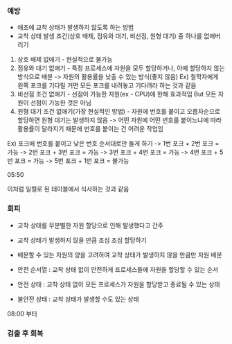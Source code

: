 ### 예방
- 애초에 교착 상태가 발생하지 않도록 하는 방법
- 교착 상태 발생 조건(상호 배제, 점유와 대기, 비선점, 원형 대기) 중 하나를 없애버리기
1. 상호 배제 없애기 - 현실적으로 불가능
2. 점유와 대기 없애기 - 특정 프로세스에 자원을 모두 할당하거나, 아예 할당하지 않는 방식으로 배분 -> 자원의 활용률을 낮출 수 있는 방식(좋지 않음)
Ex) 철학자에게 왼쪽 포크를 기다릴 거면 모든 포크를 내려놓고 기다려라 하는 것과 같음
3. 비선점 조건 없애기 - 선점이 가능한 자원(ex - CPU)에 한해 효과적임 But 모든 자원이 선점이 가능한 것은 아님
4. 원형 대기 조건 없애기(가장 현실적인 방법) - 자원에 번호를 붙이고 오름차순으로 할당하면 원형 대기는 발생하지 않음 -> 어떤 자원에 어떤 번호를 붙이느냐에 따라 활용률이 달라지기 때문에 번호를 붙이는 건 어려운 작업임

Ex) 포크에 번호를 붙이고 낮은 번호 순서대로만 들게 하기 
-> 1번 포크 + 2번 포크 = 가능
-> 2번 포크 + 3번 포크 = 가능
-> 3번 포크 + 4번 포크 = 가능
-> 4번 포크 + 5번 포크 = 가능
-> 5번 포크 + 1번 포크 = 불가능

05:50 

이처럼 일렬로 된 테이블에서 식사하는 것과 같음
### 회피
- 교착 상태를 무분별한 자원 할당으로 인해 발생했다고 간주
- 교착 상태가 발생하지 않을 만큼 조심 조심 할당하기
- 배분할 수 있는 자원의 양을 고려하여 교착 상태가 발생하지 않을 만큼만 자원 배분

- 안전 순서열 : 교착 상태 없이 안전하게 프로세스들에 자원을 할당할 수 있는 순서
- 안전 상태 : 교착 상태 없이 모든 프로세스가 자원을 할당받고 종료될 수 있는 상태
- 불안전 상태 : 교착 상태가 발생할 수도 있는 상태

08:00 부터
### 검출 후 회복
